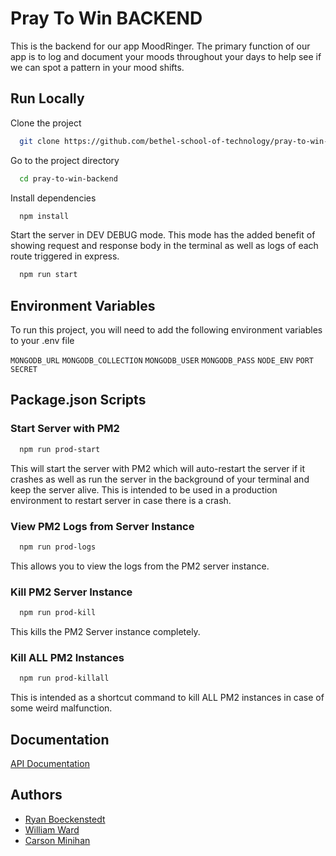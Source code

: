 # Pray To Win BACKEND

This is the backend for our app MoodRinger. The primary function of our app is to log and document your moods throughout your days to help see if we can spot a pattern in your mood shifts.

## Run Locally

Clone the project

```bash
  git clone https://github.com/bethel-school-of-technology/pray-to-win-backend
```

Go to the project directory

```bash
  cd pray-to-win-backend
```

Install dependencies

```bash
  npm install
```

Start the server in DEV DEBUG mode. This mode has the added benefit of showing request and response body in the terminal as well as logs of each route triggered in express.

```bash
  npm run start
```

## Environment Variables

To run this project, you will need to add the following environment variables to your .env file

`MONGODB_URL`
`MONGODB_COLLECTION`
`MONGODB_USER`
`MONGODB_PASS`
`NODE_ENV`
`PORT`
`SECRET`

## Package.json Scripts

### Start Server with PM2

```bash
  npm run prod-start
```

This will start the server with PM2 which will auto-restart the server if it crashes as well as run the server in the background of your terminal and keep the server alive. This is intended to be used in a production environment to restart server in case there is a crash.

### View PM2 Logs from Server Instance

```bash
  npm run prod-logs
```

This allows you to view the logs from the PM2 server instance.

### Kill PM2 Server Instance

```bash
  npm run prod-kill
```

This kills the PM2 Server instance completely.

### Kill ALL PM2 Instances

```bash
  npm run prod-killall
```

This is intended as a shortcut command to kill ALL PM2 instances in case of some weird malfunction.

## Documentation

[API Documentation](https://documenter.getpostman.com/view/18673337/UVJigZJL)

## Authors

- [Ryan Boeckenstedt](https://github.com/ryanboe29)
- [William Ward](https://www.github.com/mydubs)
- [Carson Minihan](https://github.com/CarsonMinihan)
